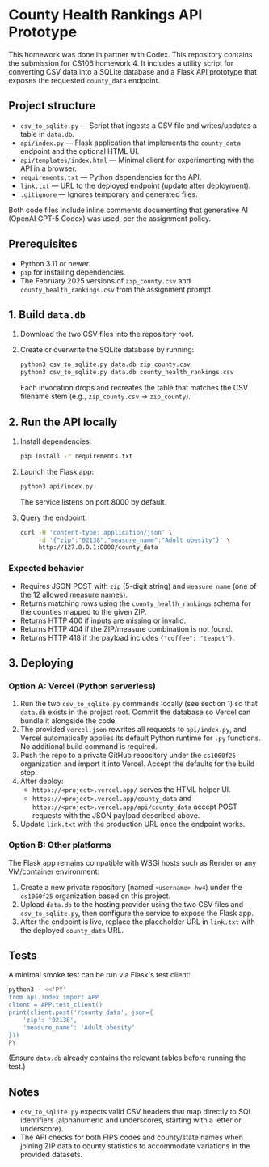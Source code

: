 # County Health Rankings API Prototype
This homework was done in partner with Codex. This repository contains the submission for CS106 homework 4. It includes a utility script for converting CSV data into a SQLite database and a Flask API prototype that exposes the requested `county_data` endpoint.

## Project structure

- `csv_to_sqlite.py` &mdash; Script that ingests a CSV file and writes/updates a table in `data.db`.
- `api/index.py` &mdash; Flask application that implements the `county_data` endpoint and the optional HTML UI.
- `api/templates/index.html` &mdash; Minimal client for experimenting with the API in a browser.
- `requirements.txt` &mdash; Python dependencies for the API.
- `link.txt` &mdash; URL to the deployed endpoint (update after deployment).
- `.gitignore` &mdash; Ignores temporary and generated files.

Both code files include inline comments documenting that generative AI (OpenAI GPT-5 Codex) was used, per the assignment policy.

## Prerequisites

- Python 3.11 or newer.
- `pip` for installing dependencies.
- The February 2025 versions of `zip_county.csv` and `county_health_rankings.csv` from the assignment prompt.

## 1. Build `data.db`

1. Download the two CSV files into the repository root.
2. Create or overwrite the SQLite database by running:

   ```bash
   python3 csv_to_sqlite.py data.db zip_county.csv
   python3 csv_to_sqlite.py data.db county_health_rankings.csv
   ```

   Each invocation drops and recreates the table that matches the CSV filename stem (e.g., `zip_county.csv` &rarr; `zip_county`).

## 2. Run the API locally

1. Install dependencies:

   ```bash
   pip install -r requirements.txt
   ```

2. Launch the Flask app:

   ```bash
   python3 api/index.py
   ```

   The service listens on port 8000 by default.

3. Query the endpoint:

   ```bash
   curl -H 'content-type: application/json' \
        -d '{"zip":"02138","measure_name":"Adult obesity"}' \
        http://127.0.0.1:8000/county_data
   ```

### Expected behavior

- Requires JSON POST with `zip` (5-digit string) and `measure_name` (one of the 12 allowed measure names).
- Returns matching rows using the `county_health_rankings` schema for the counties mapped to the given ZIP.
- Returns HTTP 400 if inputs are missing or invalid.
- Returns HTTP 404 if the ZIP/measure combination is not found.
- Returns HTTP 418 if the payload includes `{"coffee": "teapot"}`.

## 3. Deploying

### Option A: Vercel (Python serverless)

1. Run the two `csv_to_sqlite.py` commands locally (see section 1) so that `data.db` exists in the project root. Commit the database so Vercel can bundle it alongside the code.
2. The provided `vercel.json` rewrites all requests to `api/index.py`, and Vercel automatically applies its default Python runtime for `.py` functions. No additional build command is required.
3. Push the repo to a private GitHub repository under the `cs1060f25` organization and import it into Vercel. Accept the defaults for the build step.
4. After deploy:
   - `https://<project>.vercel.app/` serves the HTML helper UI.
   - `https://<project>.vercel.app/county_data` and `https://<project>.vercel.app/api/county_data` accept POST requests with the JSON payload described above.
5. Update `link.txt` with the production URL once the endpoint works.

### Option B: Other platforms

The Flask app remains compatible with WSGI hosts such as Render or any VM/container environment:

1. Create a new private repository (named `<username>-hw4`) under the `cs1060f25` organization based on this project.
2. Upload `data.db` to the hosting provider using the two CSV files and `csv_to_sqlite.py`, then configure the service to expose the Flask app.
3. After the endpoint is live, replace the placeholder URL in `link.txt` with the deployed `county_data` URL.

## Tests

A minimal smoke test can be run via Flask's test client:

```bash
python3 - <<'PY'
from api.index import APP
client = APP.test_client()
print(client.post('/county_data', json={
    'zip': '02138',
    'measure_name': 'Adult obesity'
}))
PY
```

(Ensure `data.db` already contains the relevant tables before running the test.)

## Notes

- `csv_to_sqlite.py` expects valid CSV headers that map directly to SQL identifiers (alphanumeric and underscores, starting with a letter or underscore).
- The API checks for both FIPS codes and county/state names when joining ZIP data to county statistics to accommodate variations in the provided datasets.
